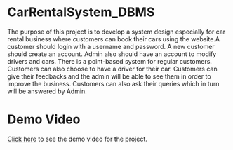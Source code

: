 # CarRentalSystem_DBMS

The purpose of this project is to develop a system design especially for car rental business where customers can book their cars using the website.A customer should login with a username and password. A new customer should create an account. Admin also should have an account to modify drivers and cars. There is a point-based system for regular customers. Customers can also choose to have a driver for their car. Customers can give their feedbacks and the admin will be able to see them in order to improve the business. Customers can also ask their queries which in turn will be answered by Admin.

# Demo Video
<a href="https://drive.google.com/file/d/1d9S0ZPPOPIs-IIvg0VNI1MPWmcwdZjem/view?usp=sharing">Click here</a> to see the demo video for the project.
